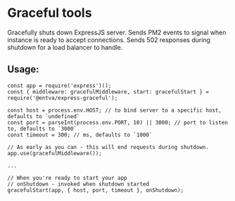 Graceful tools
================

Gracefully shuts down ExpressJS server. Sends PM2 events to signal when instance is ready to accept connections. Sends 502 responses during shutdown for a load balancer to handle.

## Usage:

```
const app = require('express')();
const { middleware: gracefulMiddleware, start: gracefulStart } = require('@entva/express-graceful');

const host = process.env.HOST; // to bind server to a specific host, defaults to `undefined`
const port = parseInt(process.env.PORT, 10) || 3000; // port to listen to, defaults to `3000`
const timeout = 300; // ms, defaults to `1000`

// As early as you can - this will end requests during shutdown.
app.use(gracefulMiddleware());

...

// When you're ready to start your app
// onShutdown - invoked when shutdown started
gracefulStart(app, { host, port, timeout }, onShutdown);
```
